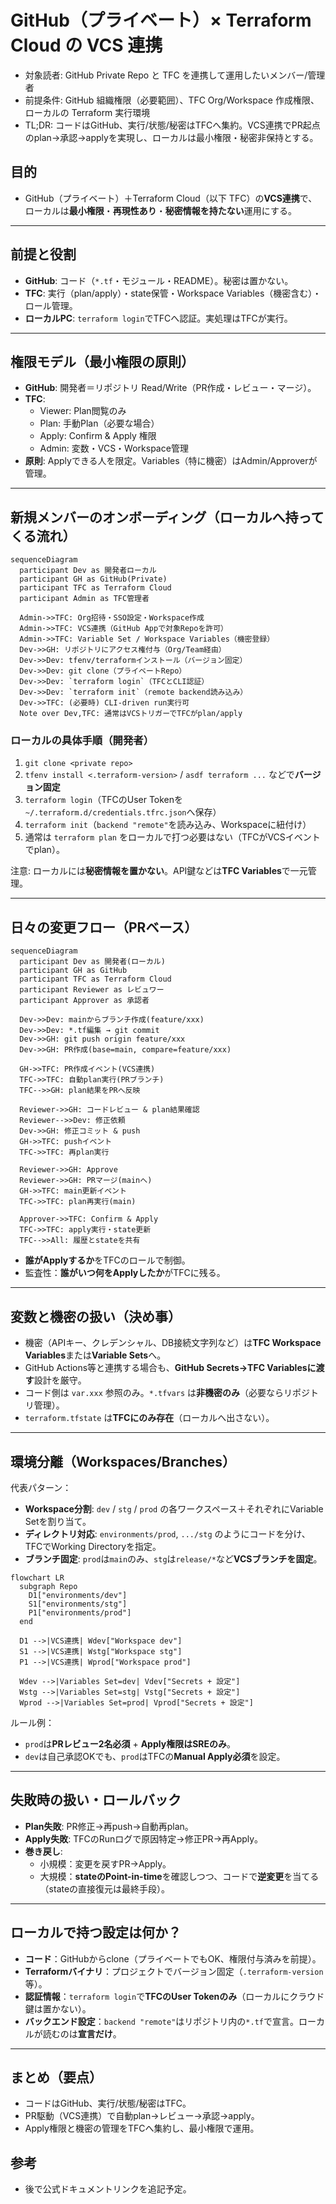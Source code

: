 # GitHub（プライベート）× Terraform Cloud の VCS 連携

- 対象読者: GitHub Private Repo と TFC を連携して運用したいメンバー/管理者
- 前提条件: GitHub 組織権限（必要範囲）、TFC Org/Workspace 作成権限、ローカルの Terraform 実行環境
- TL;DR: コードはGitHub、実行/状態/秘密はTFCへ集約。VCS連携でPR起点のplan→承認→applyを実現し、ローカルは最小権限・秘密非保持とする。

## 目的

- GitHub（プライベート）＋Terraform Cloud（以下 TFC）の**VCS連携**で、
  ローカルは**最小権限**・**再現性あり**・**秘密情報を持たない**運用にする。

---

## 前提と役割

- **GitHub**: コード（`*.tf`・モジュール・README）。秘密は置かない。
- **TFC**: 実行（plan/apply）・state保管・Workspace Variables（機密含む）・ロール管理。
- **ローカルPC**: `terraform login`でTFCへ認証。実処理はTFCが実行。

---

## 権限モデル（最小権限の原則）

- **GitHub**: 開発者＝リポジトリ Read/Write（PR作成・レビュー・マージ）。
- **TFC**:
  - Viewer: Plan閲覧のみ
  - Plan: 手動Plan（必要な場合）
  - Apply: Confirm & Apply 権限
  - Admin: 変数・VCS・Workspace管理
- **原則**: Applyできる人を限定。Variables（特に機密）はAdmin/Approverが管理。

---

## 新規メンバーのオンボーディング（ローカルへ持ってくる流れ）

```mermaid
sequenceDiagram
  participant Dev as 開発者ローカル
  participant GH as GitHub(Private)
  participant TFC as Terraform Cloud
  participant Admin as TFC管理者

  Admin->>TFC: Org招待・SSO設定・Workspace作成
  Admin->>TFC: VCS連携（GitHub Appで対象Repoを許可）
  Admin->>TFC: Variable Set / Workspace Variables（機密登録）
  Dev->>GH: リポジトリにアクセス権付与（Org/Team経由）
  Dev->>Dev: tfenv/terraformインストール（バージョン固定）
  Dev->>Dev: git clone（プライベートRepo）
  Dev->>Dev: `terraform login`（TFCとCLI認証）
  Dev->>Dev: `terraform init`（remote backend読み込み）
  Dev->>TFC: (必要時) CLI-driven run実行可
  Note over Dev,TFC: 通常はVCSトリガーでTFCがplan/apply
```

### ローカルの具体手順（開発者）

1. `git clone <private repo>`
2. `tfenv install <.terraform-version>` / `asdf terraform ...` などで**バージョン固定**
3. `terraform login`（TFCのUser Tokenを`~/.terraform.d/credentials.tfrc.json`へ保存）
4. `terraform init`（`backend "remote"`を読み込み、Workspaceに紐付け）
5. 通常は `terraform plan` をローカルで打つ必要はない（TFCがVCSイベントでplan）。

注意: ローカルには**秘密情報を置かない**。API鍵などは**TFC Variables**で一元管理。

---

## 日々の変更フロー（PRベース）

```mermaid
sequenceDiagram
  participant Dev as 開発者(ローカル)
  participant GH as GitHub
  participant TFC as Terraform Cloud
  participant Reviewer as レビュワー
  participant Approver as 承認者

  Dev->>Dev: mainからブランチ作成(feature/xxx)
  Dev->>Dev: *.tf編集 → git commit
  Dev->>GH: git push origin feature/xxx
  Dev->>GH: PR作成(base=main, compare=feature/xxx)

  GH->>TFC: PR作成イベント(VCS連携)
  TFC->>TFC: 自動plan実行(PRブランチ)
  TFC-->>GH: plan結果をPRへ反映

  Reviewer->>GH: コードレビュー & plan結果確認
  Reviewer-->>Dev: 修正依頼
  Dev->>GH: 修正コミット & push
  GH->>TFC: pushイベント
  TFC->>TFC: 再plan実行

  Reviewer->>GH: Approve
  Reviewer->>GH: PRマージ(mainへ)
  GH->>TFC: main更新イベント
  TFC->>TFC: plan再実行(main)

  Approver->>TFC: Confirm & Apply
  TFC->>TFC: apply実行・state更新
  TFC-->>All: 履歴とstateを共有

```

- **誰がApplyするか**をTFCのロールで制御。
- 監査性：**誰がいつ何をApplyしたか**がTFCに残る。

---

## 変数と機密の扱い（決め事）

- 機密（APIキー、クレデンシャル、DB接続文字列など）は**TFC Workspace Variables**または**Variable Sets**へ。
- GitHub Actions等と連携する場合も、**GitHub Secrets→TFC Variablesに渡す**設計を厳守。
- コード側は `var.xxx` 参照のみ。`*.tfvars` は**非機密のみ**（必要ならリポジトリ管理）。
- `terraform.tfstate` は**TFCにのみ存在**（ローカルへ出さない）。

---

## 環境分離（Workspaces/Branches）

代表パターン：

- **Workspace分割**: `dev` / `stg` / `prod` の各ワークスペース＋それぞれにVariable Setを割り当て。
- **ディレクトリ対応**: `environments/prod`, `.../stg` のようにコードを分け、TFCでWorking Directoryを指定。
- **ブランチ固定**: `prod`は`main`のみ、`stg`は`release/*`など**VCSブランチを固定**。

```mermaid
flowchart LR
  subgraph Repo
    D1["environments/dev"]
    S1["environments/stg"]
    P1["environments/prod"]
  end

  D1 -->|VCS連携| Wdev["Workspace dev"]
  S1 -->|VCS連携| Wstg["Workspace stg"]
  P1 -->|VCS連携| Wprod["Workspace prod"]

  Wdev -->|Variables Set=dev| Vdev["Secrets + 設定"]
  Wstg -->|Variables Set=stg| Vstg["Secrets + 設定"]
  Wprod -->|Variables Set=prod| Vprod["Secrets + 設定"]

```

ルール例：

- `prod`は**PRレビュー2名必須** + **Apply権限はSREのみ**。
- `dev`は自己承認OKでも、`prod`はTFCの**Manual Apply必須**を設定。

---

## 失敗時の扱い・ロールバック

- **Plan失敗**: PR修正→再push→自動再plan。
- **Apply失敗**: TFCのRunログで原因特定→修正PR→再Apply。
- **巻き戻し**:
  - 小規模：変更を戻すPR→Apply。
  - 大規模：**stateのPoint-in-time**を確認しつつ、コードで**逆変更**を当てる（stateの直接復元は最終手段）。

---

## ローカルで持つ設定は何か？

- **コード**：GitHubからclone（プライベートでもOK、権限付与済みを前提）。
- **Terraformバイナリ**：プロジェクトでバージョン固定（`.terraform-version` 等）。
- **認証情報**：`terraform login`で**TFCのUser Tokenのみ**（ローカルにクラウド鍵は置かない）。
- **バックエンド設定**：`backend "remote"`はリポジトリ内の`*.tf`で宣言。ローカルが読むのは**宣言だけ**。

---

## まとめ（要点）

- コードはGitHub、実行/状態/秘密はTFC。
- PR駆動（VCS連携）で自動plan→レビュー→承認→apply。
- Apply権限と機密の管理をTFCへ集約し、最小権限で運用。

## 参考

- 後で公式ドキュメントリンクを追記予定。

